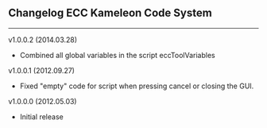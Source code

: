 ## Changelog ECC Kameleon Code System
***
v1.0.0.2 (2014.03.28)
- Combined all global variables in the script eccToolVariables

v1.0.0.1 (2012.09.27)
- Fixed "empty" code for script when pressing cancel or closing the GUI.

v1.0.0.0 (2012.05.03)
- Initial release